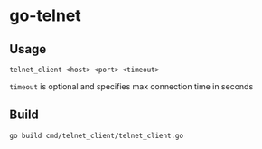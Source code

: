 # go-telnet
## Usage
`telnet_client <host> <port> <timeout>`

`timeout` is optional and specifies max connection time in seconds

## Build
`go build cmd/telnet_client/telnet_client.go`
